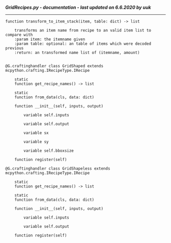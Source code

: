 ***GridRecipes.py - documentation - last updated on 6.6.2020 by uuk***
___

    function transform_to_item_stack(item, table: dict) -> list
        
        transforms an item name from recipe to an valid item list to compare with
        :param item: the itemname given
        :param table: optional: an table of items which were decoded previous
        :return: an transformed name list of (itemname, amount)


    @G.craftinghandler class GridShaped extends mcpython.crafting.IRecipeType.IRecipe

        static
        function get_recipe_names() -> list

        static
        function from_data(cls, data: dict)

        function __init__(self, inputs, output)

            variable self.inputs

            variable self.output

            variable sx

            variable sy

            variable self.bboxsize

        function register(self)

    @G.craftinghandler class GridShapeless extends mcpython.crafting.IRecipeType.IRecipe

        static
        function get_recipe_names() -> list

        static
        function from_data(cls, data: dict)

        function __init__(self, inputs, output)

            variable self.inputs

            variable self.output

        function register(self)